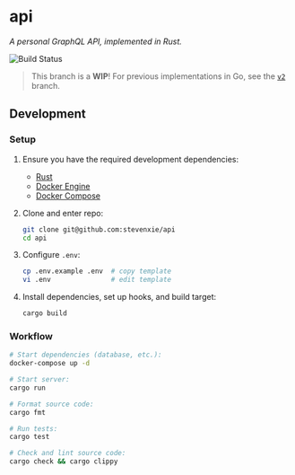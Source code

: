 # api

_A personal GraphQL API, implemented in Rust._

![[Build Status][build]][build-img]

> This branch is a **WIP**! For previous implementations in Go, see the [`v2`](https://github.com/stevenxie/api/tree/v2) branch.

## Development

### Setup

1. Ensure you have the required development dependencies:

    - [Rust](https://www.rust-lang.org/tools/install)
    - [Docker Engine](https://docs.docker.com/get-docker/)
    - [Docker Compose](https://docs.docker.com/compose/)

2. Clone and enter repo:

    ```bash
    git clone git@github.com:stevenxie/api
    cd api
    ```

3. Configure `.env`:

    ```bash
    cp .env.example .env  # copy template
    vi .env               # edit template
    ```

4. Install dependencies, set up hooks, and build target:

    ```bash
    cargo build
    ```

### Workflow

```bash
# Start dependencies (database, etc.):
docker-compose up -d

# Start server:
cargo run

# Format source code:
cargo fmt

# Run tests:
cargo test

# Check and lint source code:
cargo check && cargo clippy
```

[build]: https://github.com/stevenxie/api/actions
[build-img]: https://img.shields.io/github/workflow/status/stevenxie/api/build-test?style=for-the-badge
